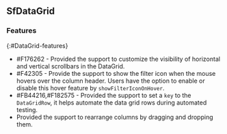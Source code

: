 ## SfDataGrid

### Features
{:#DataGrid-features}

* \#F176262 - Provided the support to customize the visibility of horizontal and vertical scrollbars in the DataGrid.
* \#F42305 - Provide the support to show the filter icon when the mouse hovers over the column header. Users have the option to enable or disable this hover feature by `showFilterIconOnHover`.
* \#FB44216,\#F182575 - Provided the support to set a `key` to the `DataGridRow`, it helps automate the data grid rows during automated testing.
* Provided the support to rearrange columns by dragging and dropping them.